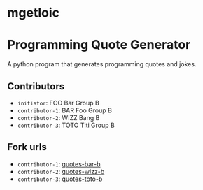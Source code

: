 # mgetloic

# Programming Quote Generator

A python program that generates programming quotes and jokes.

## Contributors
- `initiator`: FOO Bar Group B
- `contributor-1`: BAR Foo Group B
- `contributor-2`: WIZZ Bang B 
- `contributor-3`: TOTO Titi Group B 

## Fork urls
- `contributor-1`: [quotes-bar-b](url-1)
- `contributor-2`: [quotes-wizz-b](url-2)
- `contributor-3`: [quotes-toto-b](url-3)

